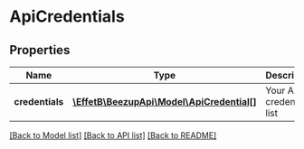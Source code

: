# ApiCredentials

## Properties
Name | Type | Description | Notes
------------ | ------------- | ------------- | -------------
**credentials** | [**\EffetB\BeezupApi\Model\ApiCredential[]**](ApiCredential.md) | Your API credential list | [optional] 

[[Back to Model list]](../README.md#documentation-for-models) [[Back to API list]](../README.md#documentation-for-api-endpoints) [[Back to README]](../README.md)



